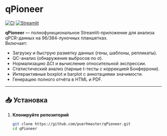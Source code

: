 # qPioneer

[![CI](https://github.com/puerhmaster/qPioneer/actions/workflows/ci.yml/badge.svg)](https://github.com/puerhmaster/qPioneer/actions)
[![Streamlit](https://static.streamlit.io/badges/qPioneer-deployed.svg)](https://share.streamlit.io/puerhmaster/qPioneer/main/qpcr_analyse_app.py)

**qPioneer** — полнофункциональное Streamlit-приложение для анализа qPCR-данных на 96/384-луночных планшетках.  
Включает:  
- Загрузку и быструю разметку данных (гены, шаблоны, репликаты).  
- QC-анализ (обнаружение выбросов по σ).  
- Нормализацию ΔCt и вычисление относительной экспрессии.  
- Статистический анализ (парные t-тесты с коррекцией Бонферрони).  
- Интерактивные boxplot и barplot с аннотациями значимости.  
- Генерацию полного отчёта в HTML и PDF.  

---

## 📥 Установка

1. **Клонируйте репозиторий**  
   ```bash
   git clone https://github.com/puerhmaster/qPioneer.git
   cd qPioneer